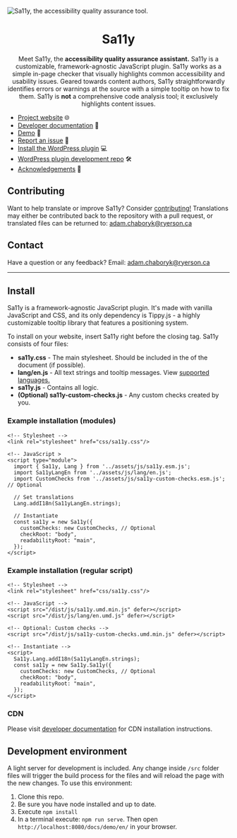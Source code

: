 ![Sa11y, the accessibility quality assurance tool.](https://ryersondmp.github.io/sa11y/assets/github-banner.png)

<h1 align="center">Sa11y</h1>
<p align="center">Meet Sa11y, the <strong>accessibility quality assurance assistant.</strong> Sa11y is a customizable, framework-agnostic JavaScript plugin. Sa11y works as a simple in-page checker that visually highlights common accessibility and usability issues. Geared towards content authors, Sa11y straightforwardly identifies errors or warnings at the source with a simple tooltip on how to fix them. Sa11y is <strong>not</strong> a comprehensive code analysis tool; it exclusively highlights content issues.</p>

* [Project website](https://sa11y.netlify.app/) 🌐
* [Developer documentation](https://sa11y.netlify.app/developers/) 📓
* [Demo](https://ryersondmp.github.io/sa11y/demo/en/) 🚀
* [Report an issue](https://github.com/ryersondmp/sa11y/issues) 🐜
* [Install the WordPress plugin](https://wordpress.org/plugins/sa11y/) 💻
* [WordPress plugin development repo](https://github.com/ryersondmp/sa11y-wp) 🛠
* [Acknowledgements](https://sa11y.netlify.app/acknowledgements/) 👤

## Contributing
Want to help translate or improve Sa11y? Consider [contributing!](https://github.com/ryersondmp/sa11y/blob/master/CONTRIBUTING.md) Translations may either be contributed back to the repository with a pull request, or translated files can be returned to: [adam.chaboryk@ryerson.ca](mailto:adam.chaboryk)

## Contact
Have a question or any feedback? Email: [adam.chaboryk@ryerson.ca](mailto:adam.chaboryk)

<hr>

## Install
Sa11y is a framework-agnostic JavaScript plugin. It's made with vanilla JavaScript and CSS, and its only dependency is Tippy.js - a highly customizable tooltip library that features a positioning system.

To install on your website, insert Sa11y right before the closing </body> tag. Sa11y consists of four files:

- **sa11y.css** - The main stylesheet. Should be included in the <head> of the document (if possible).
- **lang/en.js** - All text strings and tooltip messages. View [supported languages.](https://sa11y.netlify.app/developers/#languages)
- **sa11y.js** - Contains all logic.
- **(Optional) sa11y-custom-checks.js** - Any custom checks created by you.

### Example installation (modules)
````
<!-- Stylesheet -->
<link rel="stylesheet" href="css/sa11y.css"/>

<!-- JavaScript >
<script type="module">
  import { Sa11y, Lang } from '../assets/js/sa11y.esm.js';
  import Sa11yLangEn from '../assets/js/lang/en.js';
  import CustomChecks from '../assets/js/sa11y-custom-checks.esm.js'; // Optional

  // Set translations
  Lang.addI18n(Sa11yLangEn.strings);

  // Instantiate
  const sa11y = new Sa11y({
    customChecks: new CustomChecks, // Optional
    checkRoot: "body",
    readabilityRoot: "main",
  });
</script>
````

### Example installation (regular script)
````
<!-- Stylesheet -->
<link rel="stylesheet" href="css/sa11y.css"/>

<!-- JavaScript -->
<script src="/dist/js/sa11y.umd.min.js" defer></script>
<script src="/dist/js/lang/en.umd.js" defer></script>

<!-- Optional: Custom checks -->
<script src="/dist/js/sa11y-custom-checks.umd.min.js" defer></script>

<!-- Instantiate -->
<script>
  Sa11y.Lang.addI18n(Sa11yLangEn.strings);
  const sa11y = new Sa11y.Sa11y({
    customChecks: new CustomChecks, // Optional
    checkRoot: "body",
    readabilityRoot: "main",
  });
</script>
````

### CDN
Please visit [developer documentation](https://sa11y.netlify.app/developers/) for CDN installation instructions.

## Development environment
A light server for development is included. Any change inside `/src` folder files will trigger the build process for the files and will reload the page with the new changes. To use this environment:

1. Clone this repo.
2. Be sure you have node installed and up to date.
3. Execute `npm install`
4. In a terminal execute: `npm run serve`. Then open `http://localhost:8080/docs/demo/en/` in your browser.
